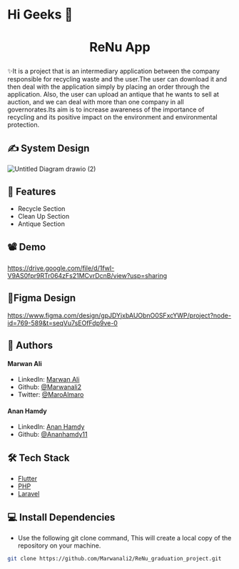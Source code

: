# Hi Geeks 👋
# <p align="center">ReNu App</p>
  
✨It is a project that is an intermediary application between the company responsible for recycling waste and
the user.The user can download it and then deal with the application simply by placing an order through the
application. Also, the user can upload an antique that he wants to sell at auction, and we can deal with more
than one company in all governorates.Its aim is to increase awareness of the importance of recycling and its
positive impact on the environment and environmental protection.

## ✍ System Design
![Untitled Diagram drawio (2)](https://github.com/Marwanali2/ReNu_graduation_project/assets/104406542/18f4754a-39c7-4319-a464-7520da08cf83)


        
## 🧐 Features    
- Recycle Section
- Clean Up Section
- Antique Section

## 📽 Demo     

https://drive.google.com/file/d/1fwI-V9AS0fpr9RTr064zFs21MCvrDcnB/view?usp=sharing

## 🎨Figma Design
https://www.figma.com/design/gpJDYjxbAUObnO0SFxcYWP/project?node-id=769-589&t=seqVu7sEOfFdp9ve-0

## 🙇 Authors
#### Marwan Ali
- LinkedIn: [Marwan Ali](https://www.linkedin.com/in/marwan-ali-309aa1219/)
- Github: [@Marwanali2](https://github.com/Marwanali2)
- Twitter: [@MaroAlmaro](https://x.com/MaroAlmaro)        
#### Anan Hamdy
- LinkedIn: [Anan Hamdy](https://www.linkedin.com/in/anan-hamdy-b2a6ba203?miniProfileUrn=urn%3Ali%3Afs_miniProfile%3AACoAADPlPNIBMWFImhCLqhTDL6BKsCBDoTW9wXM&lipi=urn%3Ali%3Apage%3Ad_flagship3_search_srp_all%3BWVWTygOST0%2BgYTh5niHbCw%3D%3D)
- Github: [@Ananhamdy11](https://github.com/Ananhamdy11)
 

## 🛠️ Tech Stack
- [Flutter](https://flutter.dev/)
- [PHP](https://www.php.net/)
- [Laravel](https://laravel.com/)


 ## 💻 Install Dependencies    
- Use the following git clone command, This will create a local copy of the repository on your machine.
```bash
git clone https://github.com/Marwanali2/ReNu_graduation_project.git
```

        
